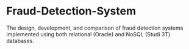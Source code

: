 # Fraud-Detection-System
The design, development, and comparison of fraud detection systems implemented using both relational (Oracle) and NoSQL (Studi 3T) databases.
